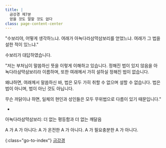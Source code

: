 ```yaml
---
title: |
  금강경 제7분
  얻을 것도 말할 것도 없다
class: page-content-center
---
```


"수보리야, 어떻게 생각하느냐.
여래가 아뇩다라삼먁삼보리를 얻었느냐.
여래가 그 법을 설한 적이 있느냐."

수보리가 대답하였습니다.

"저는 부처님이 말씀하신 뜻을 이렇게 이해하고 있습니다.
정해진 법이 있지 않음을 아뇩다라삼먁삼보리라 이름하며,
또한 여래께서 가히 설하실 정해진 법이 없습니다.

왜냐하면, 여래께서 말씀하신 바,
법은 모두 가히 취할 수 없으며 설할 수 없습니다.
법은 법이 아니며, 법이 아닌 것도 아닙니다.

무슨 까닭이냐 하면,
일체의 현인과 성인들은 모두 무위법으로 
다름이 있기 때문입니다."

*

아뇩다라삼먁삼보리: 더 없는 평등함과 더 없는 깨달음

A 가 A 가 아니다: A 가 온전한 A 가 아니다. A 가 필요충분한 A 가 아니다.

{:class="go-to-index"}
[금강경](index)